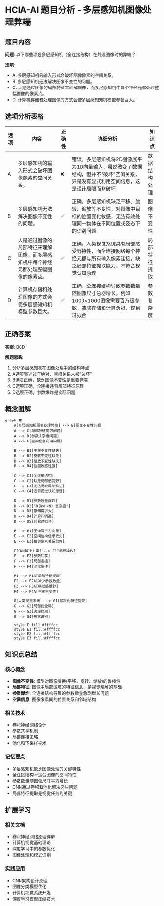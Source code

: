 # HCIA-AI 题目分析 - 多层感知机图像处理弊端

## 题目内容

**问题**: 以下哪些项是多层感知机（全连接结构）在处理图像时的弊端？

**选项**:
- A. 多层感知机的输入形式会破坏图像像素的空间关系。
- B. 多层感知机无法解决图像不变性的问题。
- C. 人是通过图像的局部特征来理解图像，而多层感知机中每个神经元都处理整幅图像的像素点。
- D. 计算机存储和处理图像的方式会使多层感知知机模型参数巨大。

## 选项分析表格

| 选项 | 内容 | 正确性 | 详细分析 | 知识点 |
|------|------|--------|----------|--------|
| A | 多层感知机的输入形式会破坏图像像素的空间关系。 | ❌ | 错误。多层感知机将2D图像展平为1D向量输入，虽然改变了数据结构，但并不"破坏"空间关系，只是没有显式利用空间信息，这是设计局限而非破坏 | 数据结构处理 |
| B | 多层感知机无法解决图像不变性的问题。 | ✅ | 正确。多层感知机缺乏平移、旋转、缩放等不变性，对图像中目标的位置变化敏感，无法有效处理同一物体在不同位置或姿态下的识别问题 | 图像不变性 |
| C | 人是通过图像的局部特征来理解图像，而多层感知机中每个神经元都处理整幅图像的像素点。 | ✅ | 正确。人类视觉系统具有局部感受野特性，而全连接网络每个神经元都与所有输入像素连接，缺乏局部特征提取能力，不符合视觉认知原理 | 局部特征提取 |
| D | 计算机存储和处理图像的方式会使多层感知知机模型参数巨大。 | ✅ | 正确。全连接结构导致参数数量随图像尺寸急剧增长，例如1000×1000图像需要百万级参数，造成存储和计算负担，容易过拟合 | 参数复杂度 |

## 正确答案
**答案**: BCD

**解题思路**: 
1. 分析多层感知机在图像处理中的结构特点
2. A选项表述过于绝对，空间关系未被"破坏"
3. B选项正确，缺乏图像不变性是重要弊端
4. C选项正确，全连接违背局部特征原理
5. D选项正确，参数爆炸是实际问题

## 概念图解

```mermaid
graph TD
    A[多层感知机图像处理弊端] --> B[图像不变性问题]
    A --> C[局部特征提取问题]
    A --> D[参数复杂度问题]
    A --> E[空间信息利用问题]
    
    B --> B1[平移不变性缺失]
    B --> B2[旋转不变性缺失]
    B --> B3[缩放不变性缺失]
    B --> B4[位置敏感性强]
    
    C --> C1[全连接结构]
    C --> C2[缺乏局部感受野]
    C --> C3[无法提取局部特征]
    C --> C4[违背视觉认知原理]
    
    D --> D1[参数数量爆炸]
    D --> D2["O(W×H×N) 复杂度"]
    D --> D3[存储需求大]
    D --> D4[计算开销高]
    D --> D5[容易过拟合]
    
    E --> E1[图像展平为向量]
    E --> E2[空间结构信息丢失]
    E --> E3[相邻像素关系忽略]
    
    F[CNN解决方案] --> F1[卷积操作]
    F --> F2[参数共享]
    F --> F3[局部连接]
    F --> F4[池化操作]
    
    F1 --> F1A[局部特征提取]
    F2 --> F2A[减少参数数量]
    F3 --> F3A[模拟感受野]
    F4 --> F4A[平移不变性]
    
    G[人类视觉系统] --> G1[层次化特征提取]
    G --> G2[局部到全局]
    G --> G3[边缘检测]
    G --> G4[形状识别]
    
    style E fill:#ffffcc
    style E1 fill:#ffffcc
    style E2 fill:#ffffcc
    style E3 fill:#ffffcc
```

## 知识点总结

### 核心概念
- **图像不变性**: 模型对图像变换(平移、旋转、缩放)的鲁棒性
- **局部特征**: 图像中局部区域的特征信息，是视觉理解的基础
- **参数爆炸**: 全连接结构导致的参数数量急剧增长问题
- **空间信息**: 图像像素间的位置关系和邻域结构

### 相关技术
- 卷积神经网络设计
- 参数共享机制
- 局部连接策略
- 池化和下采样技术

### 记忆要点
- 多层感知机缺乏图像处理的关键特性
- 全连接结构不适合图像的空间特性
- 参数数量随图像尺寸平方增长
- CNN通过卷积和池化解决这些问题
- 局部特征提取是视觉任务的关键

## 扩展学习

### 相关文档
- 卷积神经网络原理详解
- 计算机视觉基础理论
- 深度学习中的参数优化
- 图像处理和模式识别

### 实践应用
- CNN架构设计原理
- 图像分类模型优化
- 计算机视觉系统开发
- 深度学习模型压缩技术